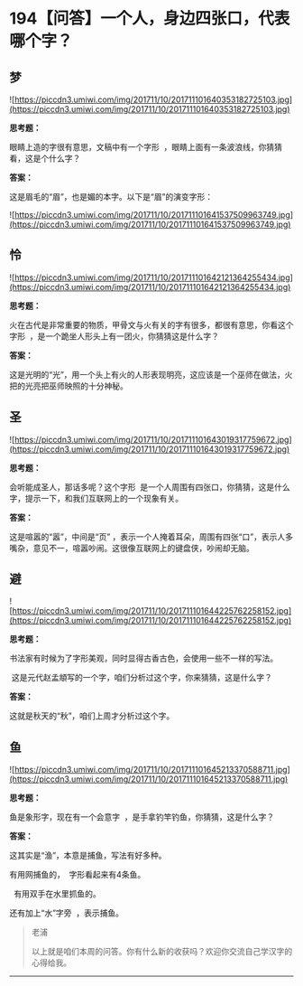 # 194【问答】一个人，身边四张口，代表哪个字？

## 梦

![https://piccdn3.umiwi.com/img/201711/10/201711101640353182725103.jpg](https://piccdn3.umiwi.com/img/201711/10/201711101640353182725103.jpg)

 **思考题：**

眼睛上造的字很有意思，文稿中有一个字形  ，眼睛上面有一条波浪线，你猜猜看，这是个什么字？

 **答案：**

这是眉毛的“眉”，也是媚的本字。以下是“眉”的演变字形：

![https://piccdn3.umiwi.com/img/201711/10/201711101641537509963749.jpg](https://piccdn3.umiwi.com/img/201711/10/201711101641537509963749.jpg)

## 怜

![https://piccdn3.umiwi.com/img/201711/10/201711101642121364255434.jpg](https://piccdn3.umiwi.com/img/201711/10/201711101642121364255434.jpg)

 **思考题：**

火在古代是非常重要的物质，甲骨文与火有关的字有很多，都很有意思，你看这个字形  ，是一个跪坐人形头上有一团火，你猜猜这是什么字？

 **答案：**

这是光明的“光”，用一个头上有火的人形表现明亮，这应该是一个巫师在做法，火把的光亮把巫师映照的十分神秘。

## 圣

![https://piccdn3.umiwi.com/img/201711/10/201711101643019317759672.jpg](https://piccdn3.umiwi.com/img/201711/10/201711101643019317759672.jpg)

 **思考题：**

会听能成圣人，那话多呢？这个字形  是一个人周围有四张口，你猜猜，这是什么字，提示一下，和我们互联网上的一个现象有关。

 **答案：**

这是喧嚣的“嚣”，中间是“页” ，表示一个人掩着耳朵，周围有四张“口”，表示人多嘴杂，意见不一，喧嚣吵闹。这很像互联网上的键盘侠，吵闹却无脑。

## 避

![https://piccdn3.umiwi.com/img/201711/10/201711101644225762258152.jpg](https://piccdn3.umiwi.com/img/201711/10/201711101644225762258152.jpg)

 **思考题：**

书法家有时候为了字形美观，同时显得古香古色，会使用一些不一样的写法。 

 这是元代赵孟頫写的一个字，咱们分析过这个字，你来猜猜，这是什么字？

 **答案：**

这就是秋天的“秋”，咱们上周才分析过这个字。

## 鱼

![https://piccdn3.umiwi.com/img/201711/10/201711101645213370588711.jpg](https://piccdn3.umiwi.com/img/201711/10/201711101645213370588711.jpg)

 **思考题：**

鱼是象形字，现在有一个会意字  ，是手拿钓竿钓鱼，你猜猜，这是什么字？

 **答案：**

这其实是“渔”，本意是捕鱼，写法有好多种。

有用网捕鱼的，  字形看起来有4条鱼。

  有用双手在水里抓鱼的。

还有加上“水”字旁  ，表示捕鱼。

> 老浦
> 
> 以上就是咱们本周的问答。你有什么新的收获吗？欢迎你交流自己学汉字的心得给我。

---
